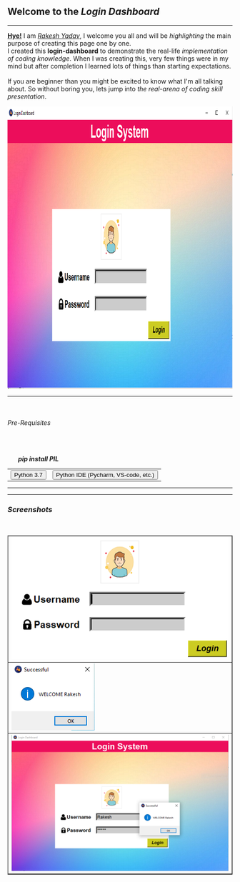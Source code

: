 <h2> Welcome to the <em>Login Dashboard</em></h2> 
<hr>
<p><b><u>Hye!</u></b> I am <em><u>Rakesh Yadav</u></em>, I welcome you all and will be <i>highlighting</i> the main  purpose of creating this page one by one.
   <br>
   I created this <b>login-dashboard</b> to demonstrate the real-life <em>implementation of coding knowledge</em>. When I was creating this, very few things were in my mind but after completion I learned lots of things than starting expectations.
   <br>
   <br>
   If you are beginner than you  might be excited to know what I'm all talking about. So without boring you, lets jump into <i>the real-arena  of coding skill presentation</i>.
</p>
<img src="/img/login_screensort.PNG" alt="Login-Screen" height="632" width="1000">
<hr><br>
 <table border="0" cellpadding="15" cellspacing="1">
 <H6>Pre-Requisites</H6>
  <tr>
    <td><Button>Python 3.7</Button></td>
    <td><Button>Python IDE (Pycharm, VS-code, etc.)</Button></td>
  </tr>
<br>
   <ul ><em> <b>pip  install PIL </b></em></ul>
</table>
<hr>
<hr>
<h3><em><strong>Screenshots </strong></em></h3><br>
<table border="1" align="right" cellpadding="20" cellspacing="8">
<tr>
<td><img src="img/login_frame.PNG"></td>
</tr>
<tr>
<td><img src="img/login_insuccessfullMessage.PNG"></td>
</tr>
<td><img src="img/login_successfullScreensort.PNG"></td>
</table>